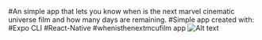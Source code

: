 #An simple app that lets you know when is the next marvel cinematic universe film and how many days are remaining.
#Simple app created with:
    #Expo CLI
    #React-Native
    #whenisthenextmcufilm app
![Alt text](/images/preview.jpg=50x100 "Preview")
